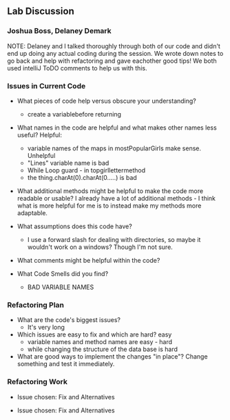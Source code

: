 ## Lab Discussion
### Joshua Boss, Delaney Demark


NOTE: Delaney and I talked thoroughly through both of our code and didn't end up doing any actual coding during the session. 
We wrote down notes to go back and help with refactoring and gave eachother good tips! We both used intelliJ ToDO comments to help us with this.

### Issues in Current Code

 * What pieces of code help versus obscure your understanding?
    - create a variablebefore returning 

 * What names in the code are helpful and what makes other names less useful?
    Helpful:
    - variable names of the maps in mostPopularGirls make sense. 
    Unhelpful
    - "Lines" variable name is bad
    - While Loop guard - in topgirllettermethod
    - the thing.charAt(0).charAt(0.....) is bad
    
    
 * What additional methods might be helpful to make the code more readable or usable?
    I already have a lot of additional methods - I think what is more helpful for me is to instead make my methods more adaptable. 
    

 * What assumptions does this code have?
   - I use a forward slash for dealing with directories, so maybe it wouldn't work on a windows? Though I'm not sure. 
 * What comments might be helpful within the code?
       
 * What Code Smells did you find?
     - BAD VARIABLE NAMES


### Refactoring Plan

 * What are the code's biggest issues?
    - It's very long
 * Which issues are easy to fix and which are hard?
    easy
    - variable names and method names are easy -
     hard
    - while changing the structure of the data base is hard
 * What are good ways to implement the changes "in place"?
    Change something and test it immediately. 

### Refactoring Work

 * Issue chosen: Fix and Alternatives


 * Issue chosen: Fix and Alternatives